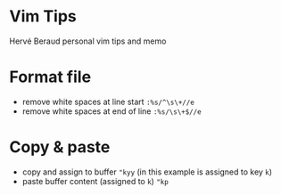 # Vim Tips
Hervé Beraud personal vim tips and memo

# Format file
- remove white spaces at line start `:%s/^\s\+//e`
- remove white spaces at end of line `:%s/\s\+$//e`

# Copy & paste
- copy and assign to buffer `"kyy` (in this example is assigned to key `k`)
- paste buffer content (assigned to `k`) `"kp`

